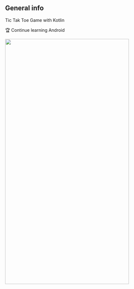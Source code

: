 ## General info
Tic Tak Toe Game with Kotlin

🏆 Continue learning Android
	
  <img src="https://user-images.githubusercontent.com/9380512/205501686-ff0dafb8-590c-4c49-a435-52d1fc876e78.png" width="400" height="790">
	
